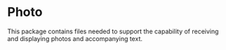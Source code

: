 Photo
=====

This package contains files needed to support the capability of receiving and displaying photos and
accompanying text.